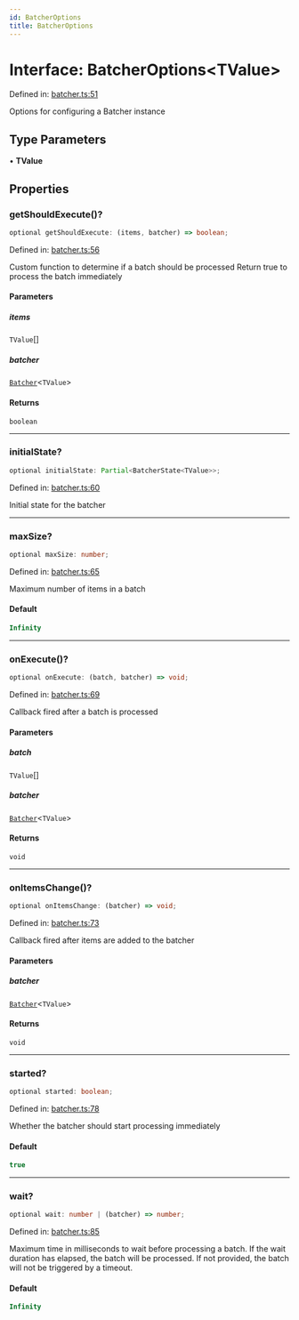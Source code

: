 ```yaml
---
id: BatcherOptions
title: BatcherOptions
---
```


<!-- DO NOT EDIT: this page is autogenerated from the type comments -->

# Interface: BatcherOptions\<TValue\>

Defined in: [batcher.ts:51](https://github.com/TanStack/pacer/blob/main/packages/pacer/src/batcher.ts#L51)

Options for configuring a Batcher instance

## Type Parameters

• **TValue**

## Properties

### getShouldExecute()?

```ts
optional getShouldExecute: (items, batcher) => boolean;
```

Defined in: [batcher.ts:56](https://github.com/TanStack/pacer/blob/main/packages/pacer/src/batcher.ts#L56)

Custom function to determine if a batch should be processed
Return true to process the batch immediately

#### Parameters

##### items

`TValue`[]

##### batcher

[`Batcher`](../../classes/batcher.md)\<`TValue`\>

#### Returns

`boolean`

***

### initialState?

```ts
optional initialState: Partial<BatcherState<TValue>>;
```

Defined in: [batcher.ts:60](https://github.com/TanStack/pacer/blob/main/packages/pacer/src/batcher.ts#L60)

Initial state for the batcher

***

### maxSize?

```ts
optional maxSize: number;
```

Defined in: [batcher.ts:65](https://github.com/TanStack/pacer/blob/main/packages/pacer/src/batcher.ts#L65)

Maximum number of items in a batch

#### Default

```ts
Infinity
```

***

### onExecute()?

```ts
optional onExecute: (batch, batcher) => void;
```

Defined in: [batcher.ts:69](https://github.com/TanStack/pacer/blob/main/packages/pacer/src/batcher.ts#L69)

Callback fired after a batch is processed

#### Parameters

##### batch

`TValue`[]

##### batcher

[`Batcher`](../../classes/batcher.md)\<`TValue`\>

#### Returns

`void`

***

### onItemsChange()?

```ts
optional onItemsChange: (batcher) => void;
```

Defined in: [batcher.ts:73](https://github.com/TanStack/pacer/blob/main/packages/pacer/src/batcher.ts#L73)

Callback fired after items are added to the batcher

#### Parameters

##### batcher

[`Batcher`](../../classes/batcher.md)\<`TValue`\>

#### Returns

`void`

***

### started?

```ts
optional started: boolean;
```

Defined in: [batcher.ts:78](https://github.com/TanStack/pacer/blob/main/packages/pacer/src/batcher.ts#L78)

Whether the batcher should start processing immediately

#### Default

```ts
true
```

***

### wait?

```ts
optional wait: number | (batcher) => number;
```

Defined in: [batcher.ts:85](https://github.com/TanStack/pacer/blob/main/packages/pacer/src/batcher.ts#L85)

Maximum time in milliseconds to wait before processing a batch.
If the wait duration has elapsed, the batch will be processed.
If not provided, the batch will not be triggered by a timeout.

#### Default

```ts
Infinity
```
